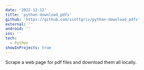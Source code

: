 ```yaml
---
date: '2022-12-12'
title: 'python-download_pdfs'
github: 'https://github.com/scottgriv/python-download_pdfs'
external: ''
android: ''
ios: ''
tech:
  - Python
showInProjects: true
---
```


Scrape a web page for pdf files and download them all locally.
